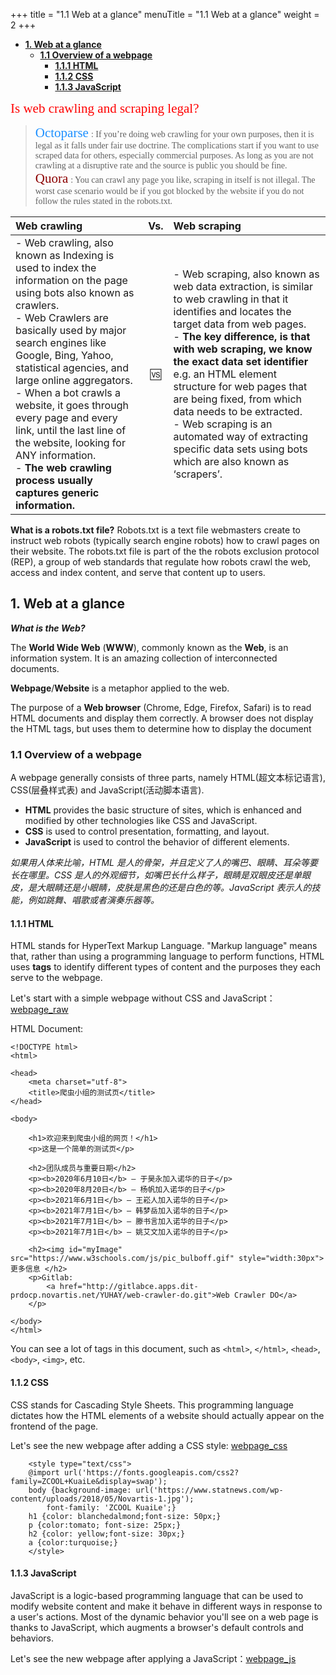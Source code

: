 +++
title = "1.1 Web at a glance"
menuTitle = "1.1 Web at a glance"
weight = 2
+++

- [**1. Web at a glance**](#1-web-at-a-glance)
  - [**1.1 Overview of a webpage**](#11-overview-of-a-webpage)
    - [**1.1.1 HTML**](#111-html)
    - [**1.1.2 CSS**](#112-css)
    - [**1.1.3 JavaScript**](#113-javascript)


<span style="font-family:Impact; font-size:1.5em;color:red;">Is web crawling and scraping legal?</span>
><span style="font-family:Georgia;color:rgb(30,144,255);font-size:1.5em">Octoparse</span> <span style="font-family:Georgia; font-size:1em;">: If you’re doing web crawling for your own purposes, then it is legal as it falls under fair use doctrine. The complications start if you want to use scraped data for others, especially commercial purposes. As long as you are not crawling at a disruptive rate and the source is public you should be fine.</span> <br> 
> <span style="font-family:Georgia;color:rgb(139,0,0);font-size:1.5em">Quora</span> <span style="font-family:Georgia; font-size:1em;">: You can crawl any page you like, scraping in itself is not illegal. The worst case scenario would be if you got blocked by the website if you do not follow the rules stated in the robots.txt.</span>

|Web crawling| Vs. |Web scraping|
|:---|:---:|:---|
|- Web crawling, also known as Indexing is used to index the information on the page using bots also known as crawlers.<br> - Web Crawlers are basically used by major search engines like Google, Bing, Yahoo, statistical agencies, and large online aggregators.<br>- When a bot crawls a website, it goes through every page and every link, until the last line of the website, looking for ANY information.<br> - **The web crawling process usually captures generic information.**|🆚|- Web scraping, also known as web data extraction, is similar to web crawling in that it identifies and locates the target data from web pages.<br> - **The key difference, is that with web scraping, we know the exact data set identifier** e.g. an HTML element structure for web pages that are being fixed, from which data needs to be extracted.<br> - Web scraping is an automated way of extracting specific data sets using bots which are also known as ‘scrapers’.|

**What is a robots.txt file?** Robots.txt is a text file webmasters create to instruct web robots (typically search engine robots) how to crawl pages on their website. The robots.txt file is part of the the robots exclusion protocol (REP), a group of web standards that regulate how robots crawl the web, access and index content, and serve that content up to users.

## **1. Web at a glance** 
***What is the Web?*** 

The **World Wide Web** (**WWW**), commonly known as the **Web**, is an information system. It is an amazing collection of interconnected documents. 

**Webpage**/**Website** is a metaphor applied to the web.

The purpose of a **Web browser** (Chrome, Edge, Firefox, Safari) is to read HTML documents and display them correctly. A browser does not display the HTML tags, but uses them to determine how to display the document

### **1.1 Overview of a webpage**
A webpage generally consists of three parts, namely HTML(超文本标记语言), CSS(层叠样式表) and JavaScript(活动脚本语言).

- **HTML** provides the basic structure of sites, which is enhanced and modified by other technologies like CSS and JavaScript.
- **CSS** is used to control presentation, formatting, and layout.
- **JavaScript** is used to control the behavior of different elements.
  
*如果用人体来比喻，HTML 是人的骨架，并且定义了人的嘴巴、眼睛、耳朵等要长在哪里。CSS 是人的外观细节，如嘴巴长什么样子，眼睛是双眼皮还是单眼皮，是大眼睛还是小眼睛，皮肤是黑色的还是白色的等。JavaScript 表示人的技能，例如跳舞、唱歌或者演奏乐器等。*

#### **1.1.1 HTML**
HTML stands for HyperText Markup Language. "Markup language" means that, rather than using a programming language to perform functions, HTML uses **tags** to identify different types of content and the purposes they each serve to the webpage.

Let's start with a simple webpage without CSS and JavaScript：[webpage_raw](https://htmlpreview.github.io/?https://raw.githubusercontent.com/RC-Web-crawler/Hugo-site/main/content/1st_home/webpage_raw.html)

HTML Document:
```
<!DOCTYPE html>
<html>

<head>
    <meta charset="utf-8">
    <title>爬虫小组的测试页</title>
</head>

<body>

    <h1>欢迎来到爬虫小组的网页！</h1>
    <p>这是一个简单的测试页</p>

    <h2>团队成员与重要日期</h2>
    <p><b>2020年6月10日</b> — 于昊永加入诺华的日子</p>
    <p><b>2020年8月20日</b> — 杨帆加入诺华的日子</p>
    <p><b>2021年6月1日</b> — 王崧人加入诺华的日子</p>
    <p><b>2021年7月1日</b> — 韩梦岳加入诺华的日子</p>
    <p><b>2021年7月1日</b> — 滕书言加入诺华的日子</p>
    <p><b>2021年7月1日</b> — 姚艾文加入诺华的日子</p>

    <h2><img id="myImage" src="https://www.w3schools.com/js/pic_bulboff.gif" style="width:30px">更多信息 </h2>
    <p>Gitlab: 
        <a href="http://gitlabce.apps.dit-prdocp.novartis.net/YUHAY/web-crawler-do.git">Web Crawler DO</a>
    </p>
    
</body>
</html>
```
You can see a lot of tags in this document, such as `<html>`, `</html>`, `<head>`, `<body>`, `<img>`, etc.

#### **1.1.2 CSS**
CSS stands for Cascading Style Sheets. This programming language dictates how the HTML elements of a website should actually appear on the frontend of the page.

Let's see the new webpage after adding a CSS style: [webpage_css](https://htmlpreview.github.io/?https://raw.githubusercontent.com/RC-Web-crawler/Hugo-site/main/content/1st_home/webpage_css.html)

```
    <style type="text/css">
    @import url('https://fonts.googleapis.com/css2?family=ZCOOL+KuaiLe&display=swap');
    body {background-image: url('https://www.statnews.com/wp-content/uploads/2018/05/Novartis-1.jpg');
        font-family: 'ZCOOL KuaiLe';}
    h1 {color: blanchedalmond;font-size: 50px;}
    p {color:tomato; font-size: 25px;}
    h2 {color: yellow;font-size: 30px;}
    a {color:turquoise;}
    </style>
```
#### **1.1.3 JavaScript**
JavaScript is a logic-based programming language that can be used to modify website content and make it behave in different ways in response to a user's actions. Most of the dynamic behavior you'll see on a web page is thanks to JavaScript, which augments a browser's default controls and behaviors.

Let's see the new webpage after applying a JavaScript：[webpage_js](https://htmlpreview.github.io/?https://raw.githubusercontent.com/RC-Web-crawler/Hugo-site/main/content/1st_home/webpage_js.html)


